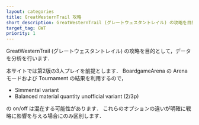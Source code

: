 ```yaml
---
layout: categories
title: GreatWesternTrail 攻略
short_description: GreatWesternTrail (グレートウェスタントレイル) の攻略を目的として，データを分析を行います
target_tag: GWT
priority: 1
---
```


GreatWesternTrail (グレートウェスタントレイル) の攻略を目的として，データを分析を行います．

本サイトでは第2版の3人プレイを前提とします．
BoardgameArena の Arena モードおよび Tournament の結果を利用するので，

* Simmental variant
* Balanced material quantity unofficial variant (2/3p)

の on/off は混在する可能性があります．
これらのオプションの違いが明確に戦略に影響を与える場合にのみ区別します．
